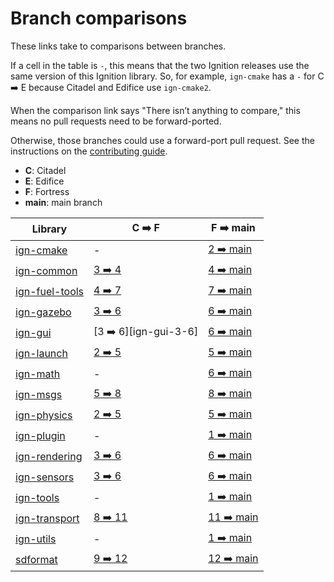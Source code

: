 # Branch comparisons

These links take to comparisons between branches.

If a cell in the table is `-`, this means that the two Ignition releases use
the same version of this Ignition library. So, for example, `ign-cmake` has a
`-` for C ➡️  E because Citadel and Edifice use `ign-cmake2`.

When the comparison link says "There isn’t anything to compare," this means
no pull requests need to be forward-ported.

Otherwise, those branches could use a forward-port pull request.
See the instructions on the
[contributing guide](https://ignitionrobotics.org/docs/all/contributing#process).

* **C**: Citadel
* **E**: Edifice
* **F**: Fortress
* **main**: main branch

Library                          | C ➡️  F                        | F ➡️  main
-------------------------------- | ----------------------------- | ---------------------------------
[ign-cmake][ign-cmake]           | -                             | [2 ➡️  main][ign-cmake-main]
[ign-common][ign-common]         | [3 ➡️  4][ign-common-3-4]      | [4 ➡️  main][ign-common-main]
[ign-fuel-tools][ign-fuel-tools] | [4 ➡️  7][ign-fuel-tools-4-7]  | [7 ➡️  main][ign-fuel-tools-main]
[ign-gazebo][ign-gazebo]         | [3 ➡️  6][ign-gazebo-3-6]      | [6 ➡️  main][ign-gazebo-main]
[ign-gui][ign-gui]               | [3 ➡️  6][ign-gui-3-6]         | [6 ➡️  main][ign-gui-main]
[ign-launch][ign-launch]         | [2 ➡️  5][ign-launch-2-5]      | [5 ➡️  main][ign-launch-main]
[ign-math][ign-math]             | -                             | [6 ➡️  main][ign-math-main]
[ign-msgs][ign-msgs]             | [5 ➡️  8][ign-msgs-5-8]        | [8 ➡️  main][ign-msgs-main]
[ign-physics][ign-physics]       | [2 ➡️  5][ign-physics-2-5]     | [5 ➡️  main][ign-physics-main]
[ign-plugin][ign-plugin]         | -                             | [1 ➡️  main][ign-plugin-main]
[ign-rendering][ign-rendering]   | [3 ➡️  6][ign-rendering-3-6]   | [6 ➡️  main][ign-rendering-main]
[ign-sensors][ign-sensors]       | [3 ➡️  6][ign-sensors-3-6]     | [6 ➡️  main][ign-sensors-main]
[ign-tools][ign-tools]           | -                             | [1 ➡️  main][ign-tools-main]
[ign-transport][ign-transport]   | [8 ➡️  11][ign-transport-8-11] | [11 ➡️  main][ign-transport-main]
[ign-utils][ign-utils]           | -                             | [1 ➡️  main][ign-utils-main]
[sdformat][sdformat]             | [9 ➡️  12][sdformat-9-12]      | [12 ➡️  main][sdformat-main]

[ign-cmake]: https://github.com/ignitionrobotics/ign-cmake
[ign-cmake-main]: https://github.com/ignitionrobotics/ign-cmake/compare/main...ign-cmake2

[ign-common]: https://github.com/ignitionrobotics/ign-common
[ign-common-3-4]: https://github.com/ignitionrobotics/ign-common/compare/ign-common4...ign-common3
[ign-common-main]: https://github.com/ignitionrobotics/ign-common/compare/main...ign-common4

[ign-fuel-tools]: https://github.com/ignitionrobotics/ign-fuel-tools
[ign-fuel-tools-4-7]: https://github.com/ignitionrobotics/ign-fuel-tools/compare/ign-fuel-tools7...ign-fuel-tools4
[ign-fuel-tools-main]: https://github.com/ignitionrobotics/ign-fuel-tools/compare/main...ign-fuel-tools7

[ign-gazebo]: https://github.com/ignitionrobotics/ign-gazebo
[ign-gazebo-3-6]: https://github.com/ignitionrobotics/ign-gazebo/compare/ign-gazebo6...ign-gazebo3
[ign-gazebo-main]: https://github.com/ignitionrobotics/ign-gazebo/compare/main...ign-gazebo6

[ign-gui]: https://github.com/ignitionrobotics/ign-gui
[ign-gui-3-5]: https://github.com/ignitionrobotics/ign-gui/compare/ign-gui6...ign-gui3
[ign-gui-main]: https://github.com/ignitionrobotics/ign-gui/compare/main...ign-gui6

[ign-launch]: https://github.com/ignitionrobotics/ign-launch
[ign-launch-2-5]: https://github.com/ignitionrobotics/ign-launch/compare/ign-launch5...ign-launch2
[ign-launch-main]: https://github.com/ignitionrobotics/ign-launch/compare/main...ign-launch5

[ign-math]: https://github.com/ignitionrobotics/ign-math
[ign-math-main]: https://github.com/ignitionrobotics/ign-math/compare/main...ign-math6

[ign-msgs]: https://github.com/ignitionrobotics/ign-msgs
[ign-msgs-5-8]: https://github.com/ignitionrobotics/ign-msgs/compare/ign-msgs8...ign-msgs5
[ign-msgs-main]: https://github.com/ignitionrobotics/ign-msgs/compare/main...ign-msgs8

[ign-physics]: https://github.com/ignitionrobotics/ign-physics
[ign-physics-2-5]: https://github.com/ignitionrobotics/ign-physics/compare/ign-physics5...ign-physics2
[ign-physics-main]: https://github.com/ignitionrobotics/ign-physics/compare/main...ign-physics5

[ign-plugin]: https://github.com/ignitionrobotics/ign-plugin
[ign-plugin-main]: https://github.com/ignitionrobotics/ign-plugin/compare/main...ign-plugin1

[ign-rendering]: https://github.com/ignitionrobotics/ign-rendering
[ign-rendering-3-6]: https://github.com/ignitionrobotics/ign-rendering/compare/ign-rendering6...ign-rendering3
[ign-rendering-main]: https://github.com/ignitionrobotics/ign-rendering/compare/main...ign-rendering6

[ign-sensors]: https://github.com/ignitionrobotics/ign-sensors
[ign-sensors-3-6]: https://github.com/ignitionrobotics/ign-sensors/compare/ign-sensors6...ign-sensors3
[ign-sensors-main]: https://github.com/ignitionrobotics/ign-sensors/compare/main...ign-sensors6

[ign-tools]: https://github.com/ignitionrobotics/ign-tools
[ign-tools-main]: https://github.com/ignitionrobotics/ign-tools/compare/main...ign-tools1

[ign-transport]: https://github.com/ignitionrobotics/ign-transport
[ign-transport-8-11]: https://github.com/ignitionrobotics/ign-transport/compare/ign-transport11...ign-transport8
[ign-transport-main]: https://github.com/ignitionrobotics/ign-transport/compare/main...ign-transport11

[ign-utils]: https://github.com/ignitionrobotics/ign-utils
[ign-utils-main]: https://github.com/ignitionrobotics/ign-utils/compare/main...ign-utils1

[sdformat]: https://github.com/osrf/sdformat
[sdformat-9-12]: https://github.com/osrf/sdformat/compare/sdf12...sdf9
[sdformat-main]: https://github.com/osrf/sdformat/compare/main...sdf12
